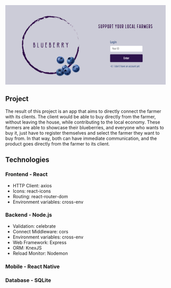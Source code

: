 ![screenshot](https://github.com/saracorreia07/BlueberryBiz/blob/master/screenshot.png)

## Project
The result of this project is an app that aims to directly connect the farmer with its clients. The client would be able to buy directly from the farmer, without leaving the house, while contributing to the local economy. These farmers are able to showcase their blueberries, and everyone who wants to buy it, just have to register themselves and select the farmer they want to buy from. In that way, both can have immediate communication, and the product goes directly from the farmer to its client.

## Technologies
### Frontend - React

<ul>
  <li>HTTP Client: axios</li>
  <li>Icons: react-icons</li>
  <li>Routing: react-router-dom</li>
  <li>Environment variables: cross-env</li>
</ul>

### Backend - Node.js

<ul>
  <li>Validation: celebrate</li>
  <li>Connect Middleware: cors</li>
  <li>Environment variables: cross-env</li>
  <li>Web Framework: Express</li>
  <li>ORM: KnexJS</li>
  <li>Reload Monitor: Nodemon</li>
  </ul>
  
### Mobile - React Native
### Database - SQLite

